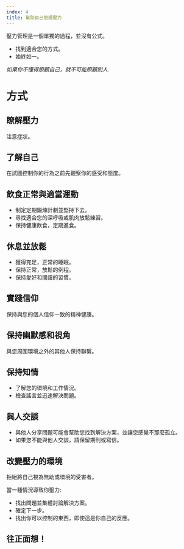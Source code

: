 ```yaml
---
index: 4
title: 幫助自己管理壓力
---
```

壓力管理是一個單獨的過程，並沒有公式。

*   找到適合您的方式。
*   始終如一。

_如果你不懂得照顧自己，就不可能照顧別人._

# 方式

## 瞭解壓力

注意症狀。

## 了解自己

在試圖控制你的行為之前先觀察你的感受和態度。

## 飲食正常與適當運動

*   制定定期鍛煉計劃並堅持下去。
*   尋找適合您的深呼吸或肌肉放鬆練習。
*   保持健康飲食，定期進食。

## 休息並放鬆

*   獲得充足，正常的睡眠。
*   保持正常，放鬆的例程。
*   保持愛好和閱讀的習慣。

## 實踐信仰

保持與您的個人信仰一致的精神健康。

## 保持幽默感和視角

與您周圍環境之外的其他人保持聯繫。

## 保持知情

*   了解您的環境和工作情況。
*   檢查謠言並迅速解決問題。

## 與人交談

*   與他人分享問題可能會幫助您找到解決方案，並讓您感覺不那麼孤立。
*   如果您不能與他人交談，請保留期刊或寫信。

## 改變壓力的環境

拒絕將自己視為無助或環境的受害者。

當一種情況導致你壓力:

*   找出問題並集體討論解決方案。
*   確定下一步。
*   找出你可以控制的東西，即使這是你自己的反應。

## 往正面想！